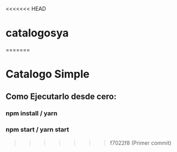 <<<<<<< HEAD
# catalogosya
=======
# Catalogo Simple

## Como Ejecutarlo desde cero:

### npm install / yarn
### npm start / yarn start
>>>>>>> f7022f8 (Primer commit)
